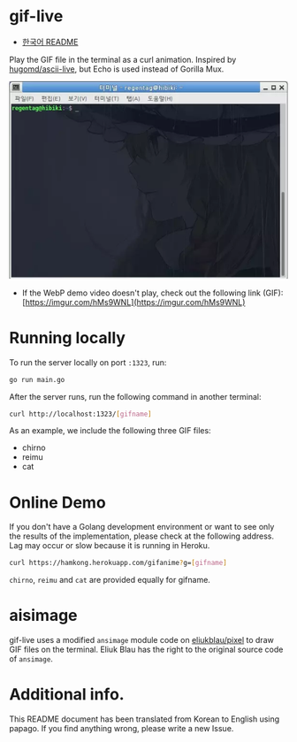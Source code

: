 # gif-live
 * [한국어 README](README.ko-KR.md)

Play the GIF file in the terminal as a curl animation.
Inspired by [hugomd/ascii-live](https://github.com/hugomd/ascii-live), but Echo is used instead of Gorilla Mux.

![Demo](demo.webp)

* If the WebP demo video doesn't play, check out the following link (GIF): [https://imgur.com/hMs9WNL](https://imgur.com/hMs9WNL)

# Running locally
To run the server locally on port `:1323`, run:
```bash
go run main.go
```

After the server runs, run the following command in another terminal:
```bash
curl http://localhost:1323/[gifname]
```

As an example, we include the following three GIF files:
 * chirno
 * reimu
 * cat

# Online Demo
If you don't have a Golang development environment or want to see only the results of the implementation, please check at the following address. Lag may occur or slow because it is running in Heroku.
```bash
curl https://hamkong.herokuapp.com/gifanime?g=[gifname]
```

`chirno`, `reimu` and `cat` are provided equally for gifname.

# aisimage
gif-live uses a modified `ansimage` module code on [eliukblau/pixel](https://github.com/eliukblau/pixterm) to draw GIF files on the terminal.
Eliuk Blau has the right to the original source code of `ansimage`.

# Additional info.
This README document has been translated from Korean to English using papago. If you find anything wrong, please write a new Issue.
